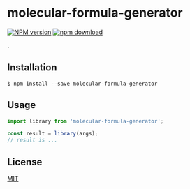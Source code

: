 # molecular-formula-generator

  [![NPM version][npm-image]][npm-url]
  [![npm download][download-image]][download-url]

.

## Installation

`$ npm install --save molecular-formula-generator`

## Usage

```js
import library from 'molecular-formula-generator';

const result = library(args);
// result is ...
```

## License

  [MIT](./LICENSE)

[npm-image]: https://img.shields.io/npm/v/molecular-formula-generator.svg?style=flat-square
[npm-url]: https://www.npmjs.com/package/molecular-formula-generator
[download-image]: https://img.shields.io/npm/dm/molecular-formula-generator.svg?style=flat-square
[download-url]: https://www.npmjs.com/package/molecular-formula-generator
